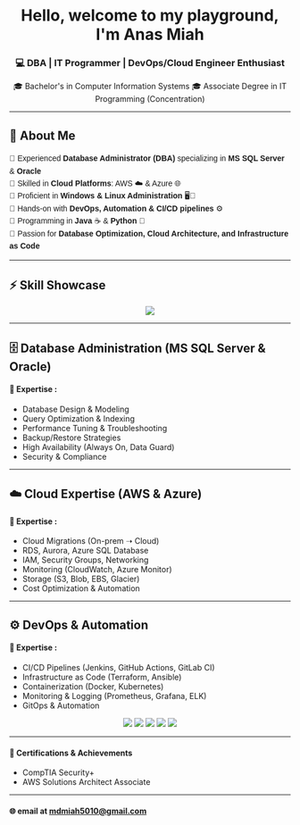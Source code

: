 <!-- Fancy GitHub Profile README -->

<h1 align="center"> Hello, welcome to my playground, I'm Anas Miah </h1>
<h3 align="center">💻 DBA | IT Programmer | DevOps/Cloud Engineer Enthusiast </h3>

<p align="center">
  🎓 Bachelor's in Computer Information Systems  
  🎓 Associate Degree in IT Programming (Concentration)  
</p>

---

## 🌟 About Me
<p align="left" style="font-family: 'Century Gothic', 'Trebuchet MS', sans-serif; font-size:14px; line-height:1.6;">
🔹 Experienced <b>Database Administrator (DBA)</b> specializing in <b>MS SQL Server</b> & <b>Oracle</b><br>
🔹 Skilled in <b>Cloud Platforms</b>: AWS ☁️ & Azure 🌐<br>
🔹 Proficient in <b>Windows & Linux Administration</b> 🖥️🐧<br>
🔹 Hands-on with <b>DevOps, Automation & CI/CD pipelines</b> ⚙️<br>
🔹 Programming in <b>Java</b> ☕ & <b>Python</b> 🐍<br>
🔹 Passion for <b>Database Optimization, Cloud Architecture, and Infrastructure as Code</b>
</p>

---

## ⚡ Skill Showcase

<p align="center">
  <img src="https://readme-typing-svg.herokuapp.com?size=22&duration=4000&color=00C7B7&center=true&vCenter=true&width=600&lines=MS+SQL+Server+%7C+Oracle+DBA;AWS+%7C+Azure+Cloud;DevOps+CI%2FCD+%7C+Terraform+%7C+Ansible;IT+Programmer+%7C+Database+Optimizer" />
</p>

---

## 🗄️ Database Administration (MS SQL Server & Oracle)
<p align="center">

  
#### 🔑 Expertise :
- Database Design & Modeling  
- Query Optimization & Indexing  
- Performance Tuning & Troubleshooting  
- Backup/Restore Strategies  
- High Availability (Always On, Data Guard)  
- Security & Compliance  

---

## ☁️ Cloud Expertise (AWS & Azure)


#### 🔑 Expertise :
- Cloud Migrations (On-prem ➝ Cloud)  
- RDS, Aurora, Azure SQL Database  
- IAM, Security Groups, Networking  
- Monitoring (CloudWatch, Azure Monitor)  
- Storage (S3, Blob, EBS, Glacier)  
- Cost Optimization & Automation  

---

## ⚙️ DevOps & Automation

#### 🔑 Expertise :
- CI/CD Pipelines (Jenkins, GitHub Actions, GitLab CI)  
- Infrastructure as Code (Terraform, Ansible)  
- Containerization (Docker, Kubernetes)  
- Monitoring & Logging (Prometheus, Grafana, ELK)  
- GitOps & Automation

<p align="center">
  <img src="https://img.shields.io/badge/Jenkins-D24939?style=for-the-badge&logo=jenkins&logoColor=white&animation=glitch" />
  <img src="https://img.shields.io/badge/Terraform-844FBA?style=for-the-badge&logo=terraform&logoColor=white&animation=glitch" />
  <img src="https://img.shields.io/badge/Ansible-000000?style=for-the-badge&logo=ansible&logoColor=white&animation=glitch" />
  <img src="https://img.shields.io/badge/Docker-2496ED?style=for-the-badge&logo=docker&logoColor=white&animation=glitch" />
  <img src="https://img.shields.io/badge/Kubernetes-326CE5?style=for-the-badge&logo=kubernetes&logoColor=white&animation=glitch" />
</p> 

---

#### 🏅 Certifications & Achievements

- CompTIA Security+ 
- AWS Solutions Architect Associate
---

#### 🌐 email at mdmiah5010@gmail.com

